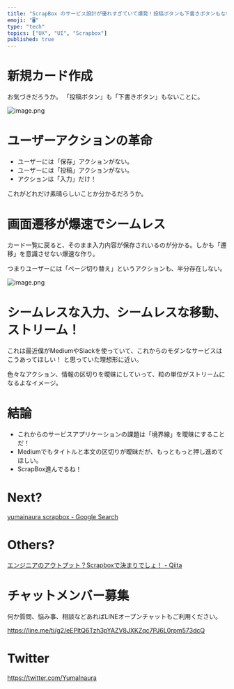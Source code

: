 ```yaml
---
title: "ScrapBox のサービス設計が優れすぎていて爆発！投稿ボタンも下書きボタンもない！ (UI/UX/デザイン設計)"
emoji: "🖥"
type: "tech"
topics: ["UX", "UI", "Scrapbox"]
published: true
---
```


# 新規カード作成

お気づきだろうか。
「投稿ボタン」も「下書きボタン」もないことに。

![image.png](https://qiita-image-store.s3.amazonaws.com/0/89618/4103caf1-368c-75c8-48f9-b4a8b69eff83.png)

# ユーザーアクションの革命

- ユーザーには「保存」アクションがない。
- ユーザーには「投稿」アクションがない。
- アクションは「入力」だけ！

これがどれだけ素晴らしいことか分かるだろうか。

# 画面遷移が爆速でシームレス

カード一覧に戻ると、そのまま入力内容が保存されいるのが分かる。しかも「遷移」を意識させない爆速な作り。

つまりユーザーには「ページ切り替え」というアクションも、半分存在しない。

![image.png](https://qiita-image-store.s3.amazonaws.com/0/89618/03d6b36a-089a-6686-5bcf-c8173f1489a9.png)

# シームレスな入力、シームレスな移動、ストリーム！

これは最近僕がMediumやSlackを使っていて、これからのモダンなサービスはこうあってほしい！ と思っていた理想形に近い。

色々なアクション、情報の区切りを曖昧にしていって、粒の単位がストリームになるよなイメージ。

# 結論

- これからのサービスアプリケーションの課題は「境界線」を曖昧にすることだ！
- Mediumでもタイトルと本文の区切りが曖昧だが、もっともっと押し進めてほしい。
- ScrapBox進んでるね！

# Next?

[yumainaura scrapbox - Google Search](https://www.google.co.jp/search?q=yumainaura+scrapbox&oq=yumainaura+scrapbox&aqs=chrome.0.69i59j69i60l3j69i64l2.3488j0j7&sourceid=chrome&ie=UTF-8)

# Others?

[エンジニアのアウトプット？Scrapboxで決まりでしょ！ - Qiita](https://qiita.com/Tommy_/items/f881c1658dfe02f65b69)








<!-- Update From Qiita API -->

# チャットメンバー募集


何か質問、悩み事、相談などあればLINEオープンチャットもご利用ください。

https://line.me/ti/g2/eEPltQ6Tzh3pYAZV8JXKZqc7PJ6L0rpm573dcQ





# Twitter


https://twitter.com/YumaInaura


<!-- Update From Qiita API -->


